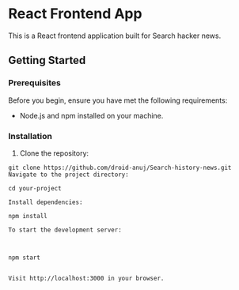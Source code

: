 # React Frontend App

This is a React frontend application built for Search hacker news.


## Getting Started

### Prerequisites

Before you begin, ensure you have met the following requirements:

- Node.js and npm installed on your machine.

### Installation

1. Clone the repository:

```
git clone https://github.com/droid-anuj/Search-history-news.git
Navigate to the project directory:

cd your-project

Install dependencies:

npm install

To start the development server:



npm start


Visit http://localhost:3000 in your browser.